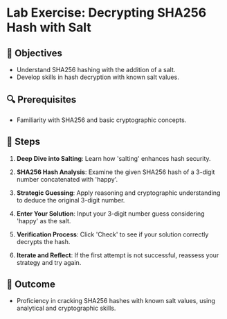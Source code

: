 # Lab Exercise: Decrypting SHA256 Hash with Salt

## 🎯 Objectives

- Understand SHA256 hashing with the addition of a salt.
- Develop skills in hash decryption with known salt values.

## 🔍 Prerequisites

- Familiarity with SHA256 and basic cryptographic concepts.

## 🚀 Steps

1. **Deep Dive into Salting**: Learn how 'salting' enhances hash security.

2. **SHA256 Hash Analysis**: Examine the given SHA256 hash of a 3-digit number concatenated with 'happy'.

3. **Strategic Guessing**: Apply reasoning and cryptographic understanding to deduce the original 3-digit number.

4. **Enter Your Solution**: Input your 3-digit number guess considering 'happy' as the salt.

5. **Verification Process**: Click 'Check' to see if your solution correctly decrypts the hash.

6. **Iterate and Reflect**: If the first attempt is not successful, reassess your strategy and try again.

## 🏁 Outcome

- Proficiency in cracking SHA256 hashes with known salt values, using analytical and cryptographic skills.
